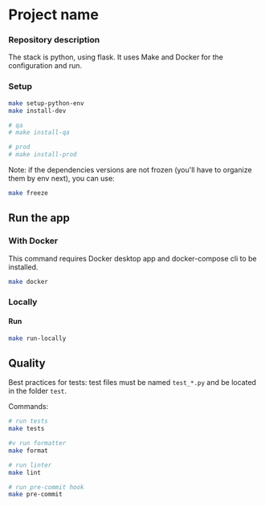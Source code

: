 # Project name

### Repository description

[//]: # (TODO complete this section)

The stack is python, using flask.
It uses Make and Docker for the configuration and run.

### Setup

``` bash
make setup-python-env
make install-dev

# qa
# make install-qa

# prod
# make install-prod
```

Note: if the dependencies versions are not frozen (you'll have to organize them by env next), you can use:

```bash
make freeze
```

## Run the app

### With Docker

This command requires Docker desktop app and docker-compose cli to be installed.

``` bash
make docker
```

### Locally

#### Run

``` bash
make run-locally
```

## Quality

Best practices for tests: test files must be named `test_*.py` and be located in the folder `test`.

Commands:

``` bash
# run tests
make tests

#v run formatter
make format

# run linter
make lint

# run pre-commit hook
make pre-commit
```

